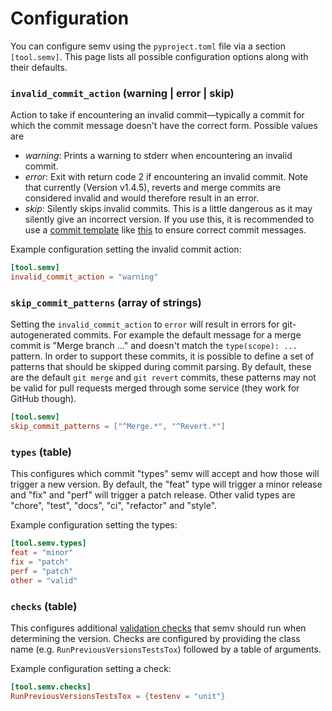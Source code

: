 # Configuration

You can configure semv using the `pyproject.toml` file via a section `[tool.semv]`.
This page lists all possible configuration options along with their defaults.

### `invalid_commit_action` (warning | error | skip)

Action to take if encountering an invalid commit&mdash;typically a commit for which the commit message doesn't have the correct form.
Possible values are

- *warning*: Prints a warning to stderr when encountering an invalid commit.
- *error*: Exit with return code 2 if encountering an invalid commit. Note that currently (Version v1.4.5), reverts and merge commits are considered invalid and would therefore result in an error.
- *skip*: Silently skips invalid commits. This is a little dangerous as it may silently give an incorrect version. If you use this, it is recommended to use a [commit template](https://gist.github.com/lisawolderiksen/a7b99d94c92c6671181611be1641c733) like [this](https://github.com/igordertigor/semv/blob/master/.gitmessage) to ensure correct commit messages.

Example configuration setting the invalid commit action:
```toml
[tool.semv]
invalid_commit_action = "warning"
```

### `skip_commit_patterns` (array of strings)

Setting the `invalid_commit_action` to `error` will result in errors for
git-autogenerated commits. For example the default message for a merge commit
is "Merge branch ..." and doesn't match the `type(scope): ...` pattern. In
order to support these commits, it is possible to define a set of patterns that
should be skipped during commit parsing. By default, these are the default `git
merge` and `git revert` commits, these patterns may not be valid for pull requests merged through some service (they work for GitHub though).
```toml
[tool.semv]
skip_commit_patterns = ["^Merge.*", "^Revert.*"]
```

### `types` (table)

This configures which commit "types" semv will accept and how
those will trigger a new version. By default, the "feat" type
will trigger a minor release and "fix" and "perf" will trigger
a patch release. Other valid types are "chore", "test",
"docs", "ci", "refactor" and "style".

Example configuration setting the types:
```toml
[tool.semv.types]
feat = "minor"
fix = "patch"
perf = "patch"
other = "valid"
```

### `checks` (table)

This configures additional [validation checks](checks.md) that semv should run when determining the version. Checks are configured by providing the class name (e.g. `RunPreviousVersionsTestsTox`) followed by a table of arguments.

Example configuration setting a check:
```toml
[tool.semv.checks]
RunPreviousVersionsTestsTox = {testenv = "unit"}
```

